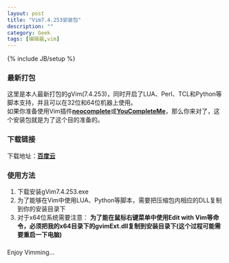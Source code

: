 ```yaml
---
layout: post
title: "Vim7.4.253安装包"
description: ""
category: Geek
tags: [编辑器,vim]
---
```

{% include JB/setup %}

### 最新打包
这里是本人最新打包的gVim(7.4.253)，同时开启了LUA、Perl、TCL和Python等脚本支持，并且可以在32位和64位机器上使用。    
如果你准备使用Vim插件[**neocomplete**](https://github.com/Shougo/neocomplete.vim "neocomplete")或[**YouCompleteMe**](https://github.com/Valloric/YouCompleteMe)，那么你来对了，这个安装包就是为了这个目的准备的。  
### 下载链接
下载地址：[**百度云**](http://yun.baidu.com/share/link?shareid=2154099419&uk=2986)
### 使用方法
1. 下载安装gVim7.4.253.exe
2. 为了能够在Vim中使用LUA、Python等脚本，需要把压缩包内相应的DLL复制到你的安装目录下
3. 对于x64位系统需要注意：
	**为了能在鼠标右键菜单中使用Edit with Vim等命令，必须把我的x64目录下的gvimExt.dll复制到安装目录下(这个过程可能需要重启一下电脑)**

### 
Enjoy Vimming...
